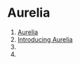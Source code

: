 # Aurelia

1. [Aurelia](http://aurelia.io/)
1. [Introducing Aurelia](http://blog.durandal.io/2015/01/26/introducing-aurelia/)
1. []()
1. []()